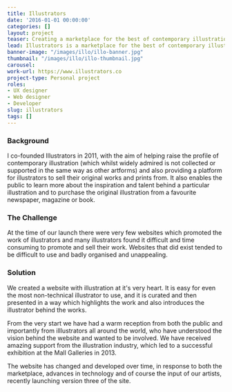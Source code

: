 ```yaml
---
title: Illustrators
date: '2016-01-01 00:00:00'
categories: []
layout: project
teaser: Creating a marketplace for the best of contemporary illustration
lead: Illustrators is a marketplace for the best of contemporary illustration.
banner-image: "/images/illo/illo-banner.jpg"
thumbnail: "/images/illo/illo-thumbnail.jpg"
carousel:
work-url: https://www.illustrators.co
project-type: Personal project
roles:
- UX designer
- Web designer
- Developer
slug: illustrators
tags: []
---
```

### Background

I co-founded Illustrators in 2011, with the aim of helping raise the profile of contemporary illustration (which whilst widely admired is not collected or supported in the same way as other artforms) and also providing a platform for illustrators to sell their original works and prints from. It also enables the public to learn more about the inspiration and talent behind a particular illustration and to purchase the original illustration from a favourite newspaper, magazine or book.

### The Challenge

At the time of our launch there were very few websites which promoted the work of illustrators and many illustrators found it difficult and time consuming to promote and sell their work. Websites that did exist tended to be difficult to use and badly organised and unappealing.

### Solution

We created a website with illustration at it's very heart. It is easy for even the most non-technical illustrator to use, and it is curated and then presented in a way which highlights the work and also introduces the illustrator behind the works.

From the very start we have had a warm reception from both the public and importantly from illlustrators all around the world, who have understood the vision behind the website and wanted to be involved. We have received amazing support from the illustration industry, which led to a successful exhibition at the Mall Galleries in 2013.

The website has changed and developed over time, in response to both the marketplace, advances in technology and of course the input of our artists, recently launching version three of the site.

